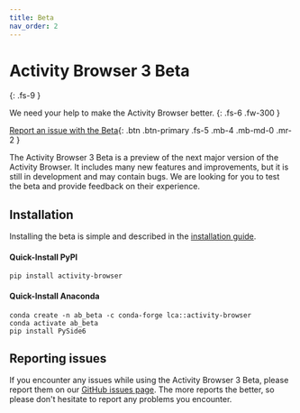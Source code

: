 ```yaml
---
title: Beta
nav_order: 2
---
```

# Activity Browser 3 Beta
{: .fs-9 }

We need your help to make the Activity Browser better.
{: .fs-6 .fw-300 }

[Report an issue with the Beta](https://github.com/LCA-ActivityBrowser/activity-browser/issues/new?template=beta_report.yml){: .btn .btn-primary .fs-5 .mb-4 .mb-md-0 .mr-2 }

The Activity Browser 3 Beta is a preview of the next major version of the Activity Browser. It includes many new features and improvements, but it is still in development and may contain bugs. We are looking for you to test the beta and provide feedback on their experience.

## Installation
Installing the beta is simple and described in the [installation guide](getting-started/installation.md).

#### Quick-Install PyPI
```
pip install activity-browser
```

#### Quick-Install Anaconda
```
conda create -n ab_beta -c conda-forge lca::activity-browser
conda activate ab_beta
pip install PySide6
```

## Reporting issues
If you encounter any issues while using the Activity Browser 3 Beta, please report them on our [GitHub issues page](https://github.com/LCA-ActivityBrowser/activity-browser/issues/new?template=beta_report.yml). The more reports the better, so please don't hesitate to report any problems you encounter.

